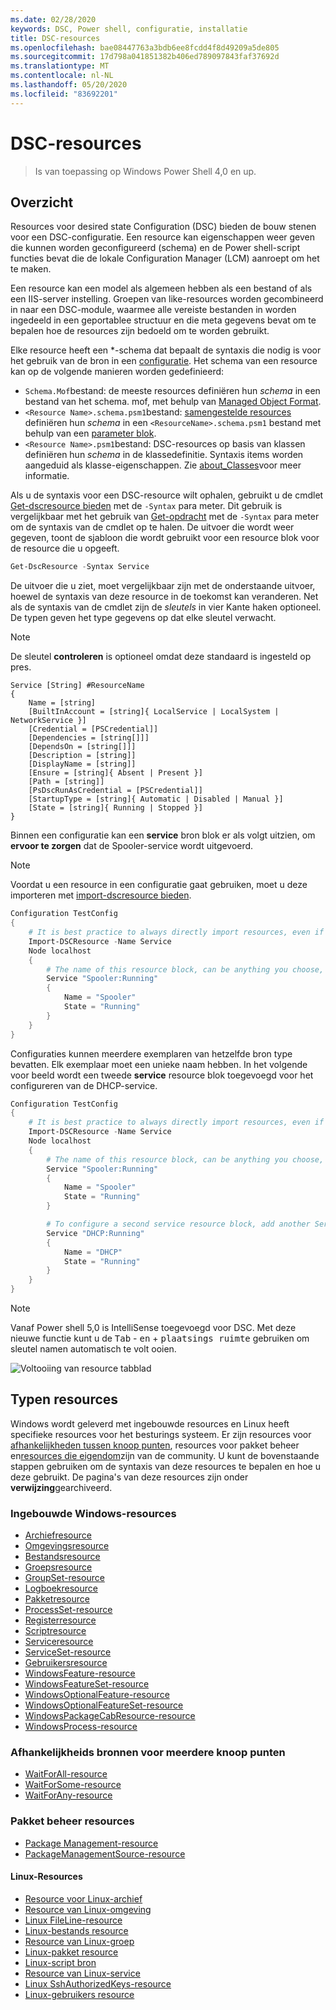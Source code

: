 ```yaml
---
ms.date: 02/28/2020
keywords: DSC, Power shell, configuratie, installatie
title: DSC-resources
ms.openlocfilehash: bae08447763a3bdb6ee8fcdd4f8d49209a5de805
ms.sourcegitcommit: 17d798a041851382b406ed789097843faf37692d
ms.translationtype: MT
ms.contentlocale: nl-NL
ms.lasthandoff: 05/20/2020
ms.locfileid: "83692201"
---
```

# <a name="dsc-resources"></a>DSC-resources

> Is van toepassing op Windows Power Shell 4,0 en up.

## <a name="overview"></a>Overzicht

Resources voor desired state Configuration (DSC) bieden de bouw stenen voor een DSC-configuratie. Een resource kan eigenschappen weer geven die kunnen worden geconfigureerd (schema) en de Power shell-script functies bevat die de lokale Configuration Manager (LCM) aanroept om het te maken.

Een resource kan een model als algemeen hebben als een bestand of als een IIS-server instelling. Groepen van like-resources worden gecombineerd in naar een DSC-module, waarmee alle vereiste bestanden in worden ingedeeld in een geportablee structuur en die meta gegevens bevat om te bepalen hoe de resources zijn bedoeld om te worden gebruikt.

Elke resource heeft een *-schema dat bepaalt de syntaxis die nodig is voor het gebruik van de bron in een [configuratie](../configurations/configurations.md).
Het schema van een resource kan op de volgende manieren worden gedefinieerd:

- `Schema.Mof`bestand: de meeste resources definiëren hun _schema_ in een bestand van het schema. mof, met behulp van [Managed Object Format](/windows/desktop/wmisdk/managed-object-format--mof-).
- `<Resource Name>.schema.psm1`bestand: [samengestelde resources](../configurations/compositeConfigs.md) definiëren hun *schema* in een `<ResourceName>.schema.psm1` bestand met behulp van een [parameter blok](/powershell/module/microsoft.powershell.core/about/about_functions?view=powershell-6#functions-with-parameters).
- `<Resource Name>.psm1`bestand: DSC-resources op basis van klassen definiëren hun _schema_ in de klassedefinitie. Syntaxis items worden aangeduid als klasse-eigenschappen. Zie [about_Classes](/powershell/module/psdesiredstateconfiguration/about/about_classes_and_dsc)voor meer informatie.

Als u de syntaxis voor een DSC-resource wilt ophalen, gebruikt u de cmdlet [Get-dscresource bieden](/powershell/module/PSDesiredStateConfiguration/Get-DscResource) met de `-Syntax` para meter. Dit gebruik is vergelijkbaar met het gebruik van [Get-opdracht](/powershell/module/microsoft.powershell.core/get-command) met de `-Syntax` para meter om de syntaxis van de cmdlet op te halen. De uitvoer die wordt weer gegeven, toont de sjabloon die wordt gebruikt voor een resource blok voor de resource die u opgeeft.

```powershell
Get-DscResource -Syntax Service
```

De uitvoer die u ziet, moet vergelijkbaar zijn met de onderstaande uitvoer, hoewel de syntaxis van deze resource in de toekomst kan veranderen. Net als de syntaxis van de cmdlet zijn de _sleutels_ in vier Kante haken optioneel. De typen geven het type gegevens op dat elke sleutel verwacht.

> [!NOTE]
> De sleutel **controleren** is optioneel omdat deze standaard is ingesteld op pres.

```output
Service [String] #ResourceName
{
    Name = [string]
    [BuiltInAccount = [string]{ LocalService | LocalSystem | NetworkService }]
    [Credential = [PSCredential]]
    [Dependencies = [string[]]]
    [DependsOn = [string[]]]
    [Description = [string]]
    [DisplayName = [string]]
    [Ensure = [string]{ Absent | Present }]
    [Path = [string]]
    [PsDscRunAsCredential = [PSCredential]]
    [StartupType = [string]{ Automatic | Disabled | Manual }]
    [State = [string]{ Running | Stopped }]
}
```

Binnen een configuratie kan een **service** bron blok er als volgt uitzien, om **ervoor te zorgen** dat de Spooler-service wordt uitgevoerd.

> [!NOTE]
> Voordat u een resource in een configuratie gaat gebruiken, moet u deze importeren met [import-dscresource bieden](../configurations/import-dscresource.md).

```powershell
Configuration TestConfig
{
    # It is best practice to always directly import resources, even if the resource is a built-in resource.
    Import-DSCResource -Name Service
    Node localhost
    {
        # The name of this resource block, can be anything you choose, as long as it is of type [String] as indicated by the schema.
        Service "Spooler:Running"
        {
            Name = "Spooler"
            State = "Running"
        }
    }
}
```

Configuraties kunnen meerdere exemplaren van hetzelfde bron type bevatten. Elk exemplaar moet een unieke naam hebben. In het volgende voor beeld wordt een tweede **service** resource blok toegevoegd voor het configureren van de DHCP-service.

```powershell
Configuration TestConfig
{
    # It is best practice to always directly import resources, even if the resource is a built-in resource.
    Import-DSCResource -Name Service
    Node localhost
    {
        # The name of this resource block, can be anything you choose, as long as it is of type [String] as indicated by the schema.
        Service "Spooler:Running"
        {
            Name = "Spooler"
            State = "Running"
        }

        # To configure a second service resource block, add another Service resource block and use a unique name.
        Service "DHCP:Running"
        {
            Name = "DHCP"
            State = "Running"
        }
    }
}
```

> [!NOTE]
> Vanaf Power shell 5,0 is IntelliSense toegevoegd voor DSC. Met deze nieuwe functie kunt u de <kbd>Tab</kbd> - <kbd>en</kbd> + <kbd>plaatsings ruimte</kbd> gebruiken om sleutel namen automatisch te volt ooien.

![Voltooiing van resource tabblad](media/resources/resource-tabcompletion.png)

## <a name="types-of-resources"></a>Typen resources

Windows wordt geleverd met ingebouwde resources en Linux heeft specifieke resources voor het besturings systeem. Er zijn resources voor [afhankelijkheden tussen knoop punten](../configurations/crossNodeDependencies.md), resources voor pakket beheer en[resources die eigendom](https://github.com/dsccommunity)zijn van de community. U kunt de bovenstaande stappen gebruiken om de syntaxis van deze resources te bepalen en hoe u deze gebruikt. De pagina's van deze resources zijn onder **verwijzing**gearchiveerd.

### <a name="windows-built-in-resources"></a>Ingebouwde Windows-resources

- [Archiefresource](../reference/resources/windows/archiveResource.md)
- [Omgevingsresource](../reference/resources/windows/environmentResource.md)
- [Bestandsresource](../reference/resources/windows/fileResource.md)
- [Groepsresource](../reference/resources/windows/groupResource.md)
- [GroupSet-resource](../reference/resources/windows/groupSetResource.md)
- [Logboekresource](../reference/resources/windows/logResource.md)
- [Pakketresource](../reference/resources/windows/packageResource.md)
- [ProcessSet-resource](../reference/resources/windows/ProcessSetResource.md)
- [Registerresource](../reference/resources/windows/registryResource.md)
- [Scriptresource](../reference/resources/windows/scriptResource.md)
- [Serviceresource](../reference/resources/windows/serviceResource.md)
- [ServiceSet-resource](../reference/resources/windows/serviceSetResource.md)
- [Gebruikersresource](../reference/resources/windows/userResource.md)
- [WindowsFeature-resource](../reference/resources/windows/windowsFeatureResource.md)
- [WindowsFeatureSet-resource](../reference/resources/windows/windowsFeatureSetResource.md)
- [WindowsOptionalFeature-resource](../reference/resources/windows/windowsOptionalFeatureResource.md)
- [WindowsOptionalFeatureSet-resource](../reference/resources/windows/windowsOptionalFeatureSetResource.md)
- [WindowsPackageCabResource-resource](../reference/resources/windows/windowsPackageCabResource.md)
- [WindowsProcess-resource](../reference/resources/windows/windowsProcessResource.md)

### <a name="cross-node-dependency-resources"></a>Afhankelijkheids bronnen voor meerdere knoop punten

- [WaitForAll-resource](../reference/resources/windows/waitForAllResource.md)
- [WaitForSome-resource](../reference/resources/windows/waitForSomeResource.md)
- [WaitForAny-resource](../reference/resources/windows/waitForAnyResource.md)

### <a name="package-management-resources"></a>Pakket beheer resources

- [Package Management-resource](../reference/resources/packagemanagement/PackageManagementDscResource.md)
- [PackageManagementSource-resource](../reference/resources/packagemanagement/PackageManagementSourceDscResource.md)

#### <a name="linux-resources"></a>Linux-Resources

- [Resource voor Linux-archief](../reference/resources/linux/lnxArchiveResource.md)
- [Resource van Linux-omgeving](../reference/resources/linux/lnxEnvironmentResource.md)
- [Linux FileLine-resource](../reference/resources/linux/lnxFileLineResource.md)
- [Linux-bestands resource](../reference/resources/linux/lnxFileResource.md)
- [Resource van Linux-groep](../reference/resources/linux/lnxGroupResource.md)
- [Linux-pakket resource](../reference/resources/linux/lnxPackageResource.md)
- [Linux-script bron](../reference/resources/linux/lnxScriptResource.md)
- [Resource van Linux-service](../reference/resources/linux/lnxServiceResource.md)
- [Linux SshAuthorizedKeys-resource](../reference/resources/linux/lnxSshAuthorizedKeysResource.md)
- [Linux-gebruikers resource](../reference/resources/linux/lnxUserResource.md)
